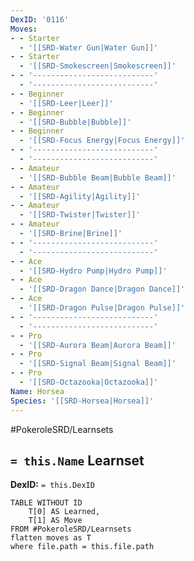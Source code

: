 ```yaml
---
DexID: '0116'
Moves:
- - Starter
  - '[[SRD-Water Gun|Water Gun]]'
- - Starter
  - '[[SRD-Smokescreen|Smokescreen]]'
- - '---------------------------'
  - '---------------------------'
- - Beginner
  - '[[SRD-Leer|Leer]]'
- - Beginner
  - '[[SRD-Bubble|Bubble]]'
- - Beginner
  - '[[SRD-Focus Energy|Focus Energy]]'
- - '---------------------------'
  - '---------------------------'
- - Amateur
  - '[[SRD-Bubble Beam|Bubble Beam]]'
- - Amateur
  - '[[SRD-Agility|Agility]]'
- - Amateur
  - '[[SRD-Twister|Twister]]'
- - Amateur
  - '[[SRD-Brine|Brine]]'
- - '---------------------------'
  - '---------------------------'
- - Ace
  - '[[SRD-Hydro Pump|Hydro Pump]]'
- - Ace
  - '[[SRD-Dragon Dance|Dragon Dance]]'
- - Ace
  - '[[SRD-Dragon Pulse|Dragon Pulse]]'
- - '---------------------------'
  - '---------------------------'
- - Pro
  - '[[SRD-Aurora Beam|Aurora Beam]]'
- - Pro
  - '[[SRD-Signal Beam|Signal Beam]]'
- - Pro
  - '[[SRD-Octazooka|Octazooka]]'
Name: Horsea
Species: '[[SRD-Horsea|Horsea]]'
---
```


#PokeroleSRD/Learnsets

## `= this.Name` Learnset

**DexID:** `= this.DexID`

```dataview
TABLE WITHOUT ID
    T[0] AS Learned,
    T[1] AS Move
FROM #PokeroleSRD/Learnsets
flatten moves as T
where file.path = this.file.path
```
